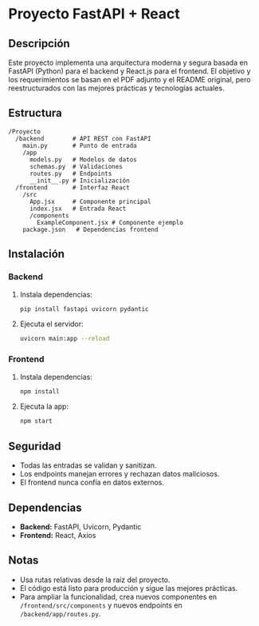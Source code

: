 # Proyecto FastAPI + React

## Descripción
Este proyecto implementa una arquitectura moderna y segura basada en FastAPI (Python) para el backend y React.js para el frontend. El objetivo y los requerimientos se basan en el PDF adjunto y el README original, pero reestructurados con las mejores prácticas y tecnologías actuales.

## Estructura
```
/Proyecto
  /backend        # API REST con FastAPI
    main.py       # Punto de entrada
    /app
      models.py   # Modelos de datos
      schemas.py  # Validaciones
      routes.py   # Endpoints
      __init__.py # Inicialización
  /frontend       # Interfaz React
    /src
      App.jsx     # Componente principal
      index.jsx   # Entrada React
      /components
        ExampleComponent.jsx # Componente ejemplo
    package.json   # Dependencias frontend
```

## Instalación

### Backend
1. Instala dependencias:
   ```sh
   pip install fastapi uvicorn pydantic
   ```
2. Ejecuta el servidor:
   ```sh
   uvicorn main:app --reload
   ```

### Frontend
1. Instala dependencias:
   ```sh
   npm install
   ```
2. Ejecuta la app:
   ```sh
   npm start
   ```

## Seguridad
- Todas las entradas se validan y sanitizan.
- Los endpoints manejan errores y rechazan datos maliciosos.
- El frontend nunca confía en datos externos.

## Dependencias
- **Backend:** FastAPI, Uvicorn, Pydantic
- **Frontend:** React, Axios

## Notas
- Usa rutas relativas desde la raíz del proyecto.
- El código está listo para producción y sigue las mejores prácticas.
- Para ampliar la funcionalidad, crea nuevos componentes en `/frontend/src/components` y nuevos endpoints en `/backend/app/routes.py`.
